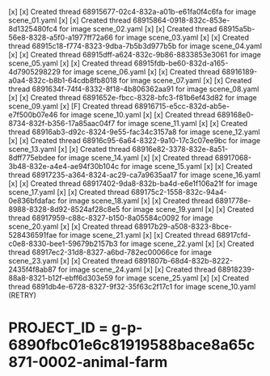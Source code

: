 [x] [x] Created thread 68915677-02c4-832a-a01b-e61fa0f4c6fa for image scene_01.yaml
[x] [x] Created thread 68915864-0918-832c-853e-8d1325480fc4 for image scene_02.yaml
[x] [x] Created thread 68915a5b-56e8-8328-a5f0-a1977ff72a66 for image scene_03.yaml
[x] [x] Created thread 68915c18-f774-8323-9dba-7b5b3d977b5b for image scene_04.yaml
[x] [x] Created thread 68915dff-a624-832c-9b86-8833853e3061 for image scene_05.yaml
[x] [x] Created thread 68915fdb-be60-832d-a165-4d7905298229 for image scene_06.yaml
[x] [x] Created thread 68916189-a0a4-832c-b8b1-64cdb8fb8018 for image scene_07.yaml
[x] [x] Created thread 6891634f-74f4-8332-8f18-4b806362aa91 for image scene_08.yaml
[x] [x] Created thread 6891652e-fbcc-8328-bfc3-f81b6ef43d82 for image scene_09.yaml
[x] [F] Created thread 68916715-e5cc-832d-ab5e-e7f500b07e46 for image scene_10.yaml
[x] [x] Created thread 689168e0-8734-832f-b356-17a85aac04f7 for image scene_11.yaml
[x] [x] Created thread 68916ab3-d92c-8324-9e55-fac34c3157a8 for image scene_12.yaml
[x] [x] Created thread 68916c95-6a64-8322-9a10-17c3c07ee9bc for image scene_13.yaml
[x] [x] Created thread 68916e82-3378-832e-8a51-8dff775ebdee for image scene_14.yaml
[x] [x] Created thread 68917068-3b48-832e-a4e4-ae94f30b104c for image scene_15.yaml
[x] [x] Created thread 68917235-a364-8324-ac29-ca7a9635aa17 for image scene_16.yaml
[x] [x] Created thread 68917402-9da8-832b-ba4d-e6e1f106a21f for image scene_17.yaml
[x] [x] Created thread 689175c2-1558-832c-94a4-0e836bfdafac for image scene_18.yaml
[x] [x] Created thread 6891778e-8988-8328-8d92-8524af28c8e5 for image scene_19.yaml
[x] [x] Created thread 68917959-c88c-8327-b150-8a05584c0092 for image scene_20.yaml
[x] [x] Created thread 68917b29-a508-8323-8bce-528436591fae for image scene_21.yaml
[x] [x] Created thread 68917cfd-c0e8-8330-bee1-59679b2157b3 for image scene_22.yaml
[x] [x] Created thread 68917ec2-31d8-8327-a6bd-782ec00066ce for image scene_23.yaml
[x] [x] Created thread 6891807b-68d4-832b-8222-2435f4f8ab87 for image scene_24.yaml
[x] [x] Created thread 68918239-88a8-8321-b12f-ebff6d303e59 for image scene_25.yaml
[x] [x] Created thread 6891db4e-6728-8327-9f32-35f63c2f17c1 for image scene_10.yaml (RETRY)

# PROJECT_ID = g-p-6890fbc01e6c81919588bace8a65c871-0002-animal-farm
